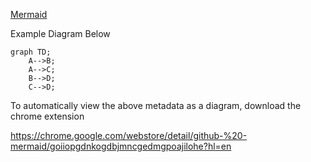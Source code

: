 [Mermaid](https://mermaid-js.github.io/mermaid/#/flowchart)

Example Diagram Below

```mermaid
graph TD;
    A-->B;
    A-->C;
    B-->D;
    C-->D;
```

To automatically view the above metadata as a diagram, download the chrome extension

https://chrome.google.com/webstore/detail/github-%20-mermaid/goiiopgdnkogdbjmncgedmgpoajilohe?hl=en
